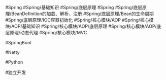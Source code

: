 #Spring
	#Spring/基础知识 
		#Spring/底层原理 
		#Spring
			#Spring/底层原理/BeanDefinition的加载、解析、注册 
			#Spring/底层原理/Bean的生命周期 
			#Spring/底层原理/IOC容器初始化 
		#Spring/核心模块/AOP 
			#Spring/核心模块/AOP/基础知识
			#Spring/核心模块/AOP/底层原理 
				#Spring/核心模块/AOP/底层原理/动态代理 
		#Spring/核心模块/MVC 
	
#SpringBoot

#Netty 

#Python 

#独立开发
